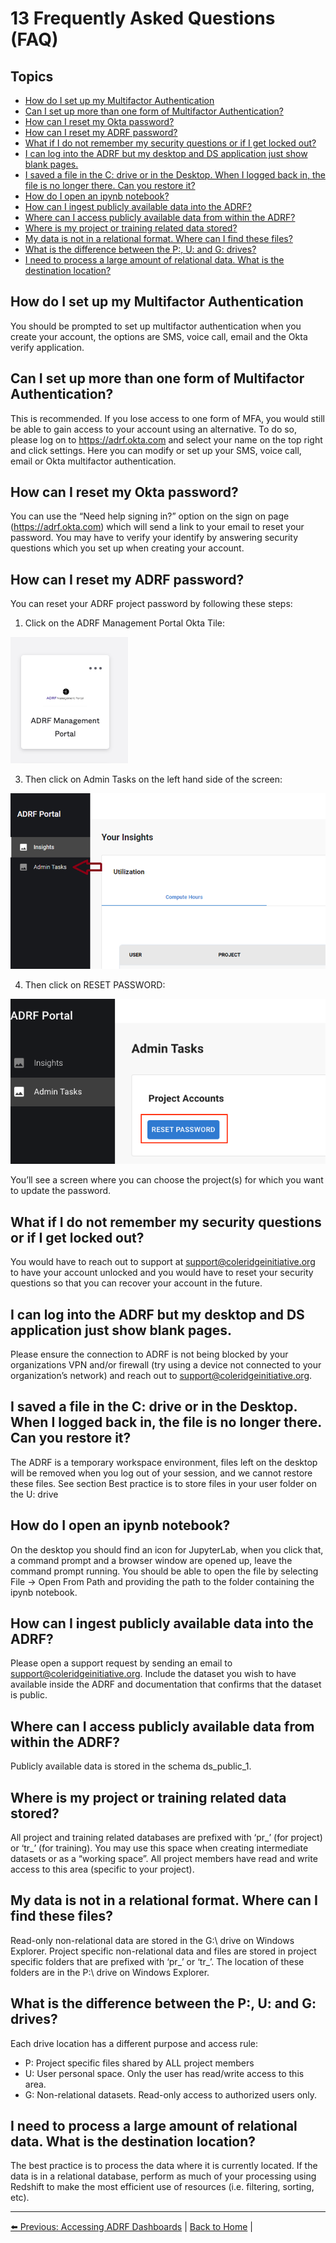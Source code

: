 # 13 Frequently Asked Questions (FAQ)

## Topics
- [How do I set up my Multifactor Authentication](#how-do-i-set-up-my-multifactor-authentication)
- [Can I set up more than one form of Multifactor Authentication?](#can-i-set-up-more-than-one-form-of-multifactor-authentication)
- [How can I reset my Okta password?](#how-can-i-reset-my-okta-password)
- [How can I reset my ADRF password?](#how-can-i-reset-my-adrf-password)
- [What if I do not remember my security questions or if I get locked out?](#what-if-i-do-not-remember-my-security-questions-or-if-i-get-locked-out)
- [I can log into the ADRF but my desktop and DS application just show blank pages.](#i-can-log-into-the-adrf-but-my-desktop-and-ds-application-just-show-blank-pages)
- [I saved a file in the C: drive or in the Desktop. When I logged back in, the file is no longer there. Can you restore it?](#i-saved-a-file-in-the-c-drive-or-in-the-desktop.-when-i-logged-back-in,-the-file-is-no-longer-there.-can-you-restore-it)
- [How do I open an ipynb notebook?](#how-do-i-open-an-ipynb-notebook)
- [How can I ingest publicly available data into the ADRF?](#how-can-i-ingest-publicly-available-data-into-the-adrf)
- [Where can I access publicly available data from within the ADRF?](#where-can-i-access-publicly-available-data-from-within-the-adrf)
- [Where is my project or training related data stored?](#where-is-my-project-or-training-related-data-stored)
- [My data is not in a relational format. Where can I find these files?](#my-data-is-not-in-a-relational-format.-where-can-i-find-these-files)
- [What is the difference between the P:, U: and G: drives?](#what-is-the-difference-between-the-p:,-u:-and-g:-drives)
- [I need to process a large amount of relational data. What is the destination location?](#i-need-to-process-a-large-amount-of-relational-data.-what-is-the-destination-location)

## How do I set up my Multifactor Authentication
You should be prompted to set up multifactor authentication when you create your account, the options are SMS, voice call, email and the Okta verify application.

## Can I set up more than one form of Multifactor Authentication?
This is recommended. If you lose access to one form of MFA, you would still be able to gain access to your account using an alternative. To do so, please log on to https://adrf.okta.com and select your name on the top right and click settings. Here you can modify or set up your SMS, voice call, email or Okta multifactor authentication.

## How can I reset my Okta password?
You can use the “Need help signing in?” option on the sign on page (https://adrf.okta.com) which will send a link to your email to reset your password. You may have to verify your identify by answering security questions which you set up when creating your account.

## How can I reset my ADRF password?
You can reset your ADRF project password by following these steps:

1. Click on the ADRF Management Portal Okta Tile:

![ADRF Management Portal Icon](mp_icon.png)

3. Then click on Admin Tasks on the left hand side of the screen:

![Admin Tasks](admin_tasks.png)

4. Then click on RESET PASSWORD:

![Reset Password](reset_password.png)

You’ll see a screen where you can choose the project(s) for which you want to update the password.

## What if I do not remember my security questions or if I get locked out?
You would have to reach out to support at support@coleridgeinitiative.org to have your account unlocked and you would have to reset your security questions so that you can recover your account in the future.

## I can log into the ADRF but my desktop and DS application just show blank pages.
Please ensure the connection to ADRF is not being blocked by your organizations VPN and/or firewall (try using a device not connected to your organization’s network) and reach out to [support@coleridgeinitiative.org](mailto:support@coleridgeinitiative.org).

## I saved a file in the C: drive or in the Desktop. When I logged back in, the file is no longer there. Can you restore it?
The ADRF is a temporary workspace environment, files left on the desktop will be removed when you log out of your session, and we cannot restore these files. See section  Best practice is to store files in your user folder on the U: drive

## How do I open an ipynb notebook?
On the desktop you should find an icon for JupyterLab, when you click that, a command prompt and a browser window are opened up, leave the command prompt running. You should be able to open the file by selecting File -> Open From Path  and providing the path to the folder containing the ipynb notebook.

## How can I ingest publicly available data into the ADRF?
Please open a support request by sending an email to support@coleridgeinitiative.org. Include the dataset you wish to have available inside the ADRF and documentation that confirms that the dataset is public.

## Where can I access publicly available data from within the ADRF?
Publicly available data is stored in the schema ds_public_1.

## Where is my project or training related data stored?
All project and training related databases are prefixed with ‘pr_’ (for project) or ‘tr_’ (for training). You may use this space when creating intermediate datasets or as a “working space”. All project members have read and write access to this area (specific to your project).

## My data is not in a relational format. Where can I find these files?
Read-only non-relational data are stored in the G:\ drive on Windows Explorer. Project specific non-relational data and files are stored in project specific folders that are prefixed with ‘pr_’ or ‘tr_’.  The location of these folders are in the P:\ drive on Windows Explorer.

## What is the difference between the P:, U: and G: drives?
Each drive location has a different purpose and access rule:
- P:  Project specific files shared by ALL project members
- U:  User personal space.  Only the user has read/write access to this area.
- G:  Non-relational datasets.  Read-only access to authorized users only.

## I need to process a large amount of relational data. What is the destination location?
The best practice is to process the data where it is currently located.  If the data is in a relational database, perform as much of your processing using Redshift to make the most efficient use of resources (i.e. filtering, sorting, etc). 

---

[⬅️ Previous: Accessing ADRF Dashboards](12-dashboards.md)  | [Back to Home](0-cover.md) |
